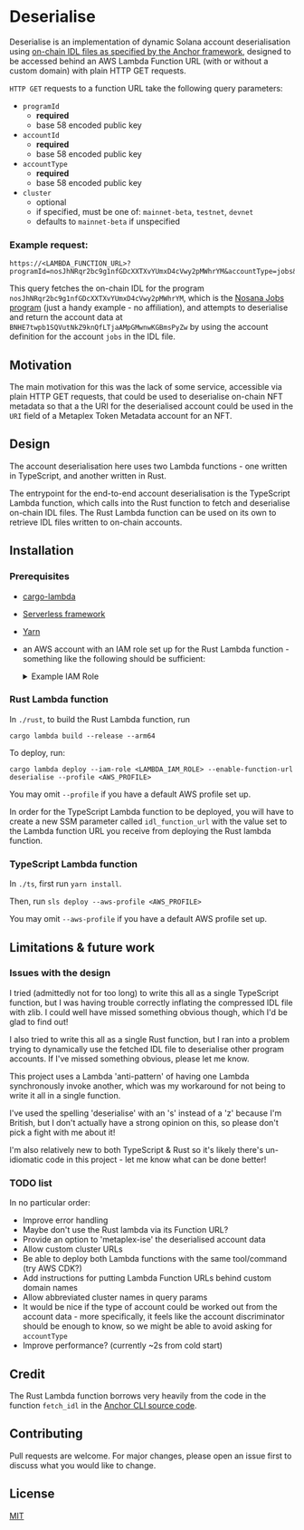 # Deserialise

Deserialise is an implementation of dynamic Solana account deserialisation using
[on-chain IDL files as specified by the Anchor framework](https://book.anchor-lang.com/anchor_references/cli.html#idl), designed to be accessed behind an AWS Lambda Function URL (with or without
a custom domain) with plain HTTP GET requests.

`HTTP GET` requests to a function URL take the following query parameters:

- `programId`
  - **required**
  - base 58 encoded public key
- `accountId`
  - **required**
  - base 58 encoded public key
- `accountType`
  - **required**
  - base 58 encoded public key
- `cluster`
  - optional
  - if specified, must be one of: `mainnet-beta`, `testnet`, `devnet`
  - defaults to `mainnet-beta` if unspecified

### Example request:

```
https://<LAMBDA_FUNCTION_URL>?programId=nosJhNRqr2bc9g1nfGDcXXTXvYUmxD4cVwy2pMWhrYM&accountType=jobs&accountId=BNHE7twpb1SQVutNkZ9knQfLTjaAMpGMwnwKGBmsPyZw
```

This query fetches the on-chain IDL for the program `nosJhNRqr2bc9g1nfGDcXXTXvYUmxD4cVwy2pMWhrYM`,
which is the [Nosana Jobs program](https://github.com/nosana-ci/nosana-jobs) (just a handy
example - no affiliation), and attempts to deserialise and return the account data at
`BNHE7twpb1SQVutNkZ9knQfLTjaAMpGMwnwKGBmsPyZw` by using the account definition for
the account `jobs` in the IDL file.

## Motivation

The main motivation for this was the lack of some service, accessible via plain
HTTP GET requests, that could be used to deserialise on-chain NFT metadata so that
a the URI for the deserialised account could be used in the `URI` field of a
Metaplex Token Metadata account for an NFT.

## Design

The account deserialisation here uses two Lambda functions - one written in TypeScript,
and another written in Rust.

The entrypoint for the end-to-end account deserialisation is the TypeScript Lambda function,
which calls into the Rust function to fetch and deserialise on-chain IDL files.
The Rust Lambda function can be used on its own to retrieve IDL files written to on-chain accounts.

## Installation

### Prerequisites

- [cargo-lambda](https://github.com/cargo-lambda/cargo-lambda)
- [Serverless framework](https://www.serverless.com/framework/docs/getting-started)
- [Yarn](https://yarnpkg.com/getting-started/install)
- an AWS account with an IAM role set up for the Rust Lambda function - something like
  the following should be sufficient:

    <details>
    <summary>Example IAM Role</summary>

  ```
  {
      "Version": "2012-10-17",
      "Statement": [
          {
              "Action": [
                  "logs:CreateLogStream",
                  "logs:CreateLogGroup"
              ],
              "Resource": [
                  "arn:aws:logs:eu-west-1:135929403262:log-group:/aws/lambda/deserialise-dev*:*"
              ],
              "Effect": "Allow"
          },
          {
              "Action": [
                  "logs:PutLogEvents"
              ],
              "Resource": [
                  "arn:aws:logs:eu-west-1:135929403262:log-group:/aws/lambda/deserialise-dev*:*:*"
              ],
              "Effect": "Allow"
          }
      ]
  }
  ```

    </details>

### Rust Lambda function

In `./rust`, to build the Rust Lambda function, run

`cargo lambda build --release --arm64`

To deploy, run:

`cargo lambda deploy --iam-role <LAMBDA_IAM_ROLE> --enable-function-url deserialise --profile <AWS_PROFILE>`

You may omit `--profile` if you have a default AWS profile set up.

In order for the TypeScript Lambda function to be deployed, you will have to
create a new SSM parameter called `idl_function_url` with the value set to the
Lambda function URL you receive from deploying the Rust lambda function.

### TypeScript Lambda function

In `./ts`, first run `yarn install`.

Then, run `sls deploy --aws-profile <AWS_PROFILE>`

You may omit `--aws-profile` if you have a default AWS profile set up.

## Limitations & future work

### **Issues with the design**

I tried (admittedly not for too long) to write this all as a single TypeScript function,
but I was having trouble correctly inflating the compressed IDL file with zlib. I could
well have missed something obvious though, which I'd be glad to find out!

I also tried to write this all as a single Rust function, but I ran into a problem
trying to dynamically use the fetched IDL file to deserialise other program accounts.
If I've missed something obvious, please let me know.

This project uses a Lambda 'anti-pattern' of having one Lambda synchronously invoke
another, which was my workaround for not being to write it all in a single function.

I've used the spelling 'deserialise' with an 's' instead of a 'z' because I'm
British, but I don't actually have a strong opinion on this, so please don't
pick a fight with me about it!

I'm also relatively new to both TypeScript & Rust so it's likely there's
un-idiomatic code in this project - let me know what can be done better!
### **TODO list**
In no particular order:

- Improve error handling
- Maybe don't use the Rust lambda via its Function URL?
- Provide an option to 'metaplex-ise' the deserialised account data
- Allow custom cluster URLs
- Be able to deploy both Lambda functions with the same tool/command (try AWS CDK?)
- Add instructions for putting Lambda Function URLs behind custom domain names
- Allow abbreviated cluster names in query params
- It would be nice if the type of account could be worked out from the account
  data - more specifically, it feels like the account discriminator should be 
  enough to know, so we might be able to avoid asking for `accountType`
- Improve performance? (currently ~2s from cold start)

## Credit

The Rust Lambda function borrows very heavily from the code in the function
`fetch_idl` in the [Anchor CLI source code](https://github.com/coral-xyz/anchor/blob/master/cli/src/lib.rs).
## Contributing

Pull requests are welcome. For major changes, please open an issue first to discuss what you would like to change.

## License

[MIT](https://choosealicense.com/licenses/mit/)
